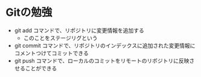 # Gitの勉強
- git add コマンドで、リポジトリに変更情報を追加する
    - このことをステージリグという
- git commit コマンドで、リポジトリのインデックスに追加された変更情報にコメントつけてコミットできる
- git push コマンドで、ローカルのコミットをリモートのリポジトリに反映させることができる

